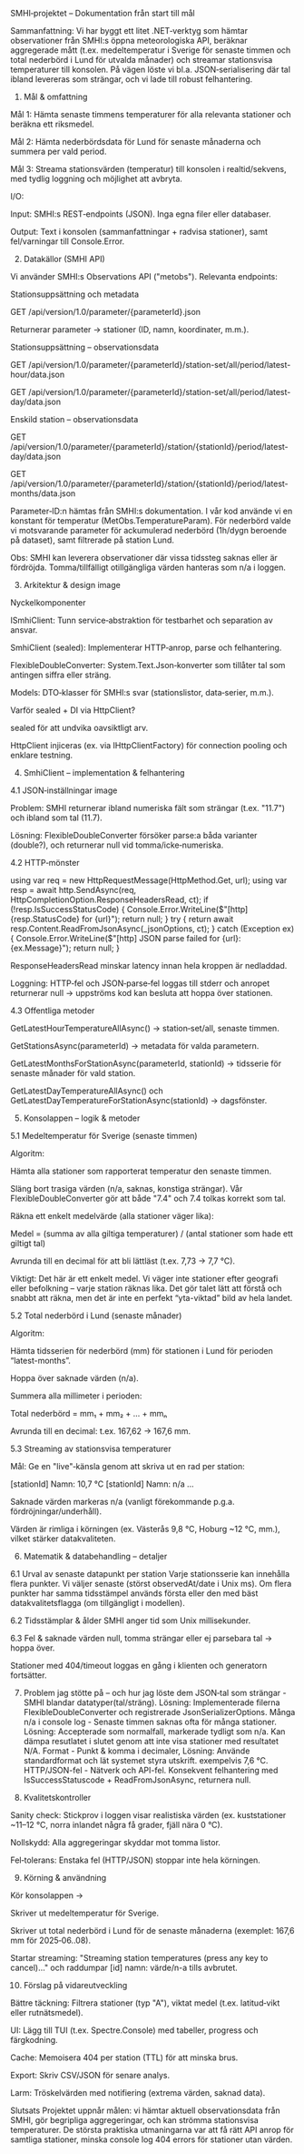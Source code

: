 SMHI‑projektet – Dokumentation från start till mål

Sammanfattning: Vi har byggt ett litet .NET‑verktyg som hämtar observationer från SMHI:s öppna meteorologiska API, beräknar aggregerade mått (t.ex. medeltemperatur i Sverige för senaste timmen och total nederbörd i Lund för utvalda månader) och streamar stationsvisa temperaturer till konsolen. På vägen löste vi bl.a. JSON‑serialisering där tal ibland levereras som strängar, och vi lade till robust felhantering.

1. Mål & omfattning

Mål 1: Hämta senaste timmens temperaturer för alla relevanta stationer och beräkna ett riksmedel.

Mål 2: Hämta nederbördsdata för Lund för senaste månaderna och summera per vald period.

Mål 3: Streama stationsvärden (temperatur) till konsolen i realtid/sekvens, med tydlig loggning och möjlighet att avbryta.

I/O:

Input: SMHI:s REST‑endpoints (JSON). Inga egna filer eller databaser.

Output: Text i konsolen (sammanfattningar + radvisa stationer), samt fel/varningar till Console.Error.

2. Datakällor (SMHI API)

Vi använder SMHI:s Observations API ("metobs"). Relevanta endpoints:

Stationsuppsättning och metadata

GET /api/version/1.0/parameter/{parameterId}.json

Returnerar parameter → stationer (ID, namn, koordinater, m.m.).

Stationsuppsättning – observationsdata

GET /api/version/1.0/parameter/{parameterId}/station-set/all/period/latest-hour/data.json

GET /api/version/1.0/parameter/{parameterId}/station-set/all/period/latest-day/data.json

Enskild station – observationsdata

GET /api/version/1.0/parameter/{parameterId}/station/{stationId}/period/latest-day/data.json

GET /api/version/1.0/parameter/{parameterId}/station/{stationId}/period/latest-months/data.json

Parameter‑ID:n hämtas från SMHI:s dokumentation. I vår kod använde vi en konstant för temperatur (MetObs.TemperatureParam). För nederbörd valde vi motsvarande parameter för ackumulerad nederbörd (1h/dygn beroende på dataset), samt filtrerade på station Lund.

Obs: SMHI kan leverera observationer där vissa tidssteg saknas eller är fördröjda. Tomma/tillfälligt otillgängliga värden hanteras som n/a i loggen.

3. Arkitektur & design
image

Nyckelkomponenter

ISmhiClient: Tunn service‑abstraktion för testbarhet och separation av ansvar.

SmhiClient (sealed): Implementerar HTTP‑anrop, parse och felhantering.

FlexibleDoubleConverter: System.Text.Json‑konverter som tillåter tal som antingen siffra eller sträng.

Models: DTO‑klasser för SMHI:s svar (stationslistor, data‑serier, m.m.).

Varför sealed + DI via HttpClient?

sealed för att undvika oavsiktligt arv.

HttpClient injiceras (ex. via IHttpClientFactory) för connection pooling och enklare testning.

4. SmhiClient – implementation & felhantering

4.1 JSON‑inställningar
image

Problem: SMHI returnerar ibland numeriska fält som strängar (t.ex. "11.7") och ibland som tal (11.7).

Lösning: FlexibleDoubleConverter försöker parse:a båda varianter (double?), och returnerar null vid tomma/icke‑numeriska.

4.2 HTTP‑mönster

using var req = new HttpRequestMessage(HttpMethod.Get, url);
using var resp = await http.SendAsync(req, HttpCompletionOption.ResponseHeadersRead, ct);
if (!resp.IsSuccessStatusCode) { Console.Error.WriteLine($"[http] {resp.StatusCode} for {url}"); return null; }
try { return await resp.Content.ReadFromJsonAsync(_jsonOptions, ct); }
catch (Exception ex) { Console.Error.WriteLine($"[http] JSON parse failed for {url}: {ex.Message}"); return null; }

ResponseHeadersRead minskar latency innan hela kroppen är nedladdad.

Loggning: HTTP‑fel och JSON‑parse‑fel loggas till stderr och anropet returnerar null → uppströms kod kan besluta att hoppa över stationen.

4.3 Offentliga metoder

GetLatestHourTemperatureAllAsync() → station‑set/all, senaste timmen.

GetStationsAsync(parameterId) → metadata för valda parametern.

GetLatestMonthsForStationAsync(parameterId, stationId) → tidsserie för senaste månader för vald station.

GetLatestDayTemperatureAllAsync() och GetLatestDayTemperatureForStationAsync(stationId) → dagsfönster.

5. Konsolappen – logik & metoder

5.1 Medeltemperatur för Sverige (senaste timmen)

Algoritm:

Hämta alla stationer som rapporterat temperatur den senaste timmen.

Släng bort trasiga värden (n/a, saknas, konstiga strängar). Vår FlexibleDoubleConverter gör att både "7.4" och 7.4 tolkas korrekt som tal.

Räkna ett enkelt medelvärde (alla stationer väger lika):

Medel = (summa av alla giltiga temperaturer) / (antal stationer som hade ett giltigt tal)

Avrunda till en decimal för att bli lättläst (t.ex. 7,73 → 7,7 °C).

Viktigt: Det här är ett enkelt medel. Vi väger inte stationer efter geografi eller befolkning – varje station räknas lika. Det gör talet lätt att förstå och snabbt att räkna, men det är inte en perfekt “yta-viktad” bild av hela landet.

5.2 Total nederbörd i Lund (senaste månader)

Algoritm:

Hämta tidsserien för nederbörd (mm) för stationen i Lund för perioden “latest-months”.

Hoppa över saknade värden (n/a).

Summera alla millimeter i perioden:

Total nederbörd = mm₁ + mm₂ + … + mmₙ

Avrunda till en decimal: t.ex. 167,62 → 167,6 mm.

5.3 Streaming av stationsvisa temperaturer

Mål: Ge en "live"‑känsla genom att skriva ut en rad per station:

[stationId] Namn: 10,7 °C
[stationId] Namn: n/a
...

Saknade värden markeras n/a (vanligt förekommande p.g.a. fördröjningar/underhåll).

Värden är rimliga i körningen (ex. Västerås 9,8 °C, Hoburg ~12 °C, mm.), vilket stärker datakvaliteten.

6. Matematik & databehandling – detaljer

6.1 Urval av senaste datapunkt per station
Varje stationsserie kan innehålla flera punkter. Vi väljer senaste (störst observedAt/date i Unix ms). Om flera punkter har samma tidsstämpel används första eller den med bäst datakvalitetsflagga (om tillgängligt i modellen).

6.2 Tidsstämplar & ålder
SMHI anger tid som Unix millisekunder.

6.3 Fel & saknade värden
null, tomma strängar eller ej parsebara tal → hoppa över.

Stationer med 404/timeout loggas en gång i klienten och generatorn fortsätter.

7. Problem jag stötte på – och hur jag löste dem
JSON‑tal som strängar - SMHI blandar datatyper(tal/sträng). Lösning: Implementerade filerna FlexibleDoubleConverter och registrerade JsonSerializerOptions.
Många n/a i console log - Senaste timmen saknas ofta för många stationer. Lösning: Accepterade som normalfall, markerade tydligt som n/a. Kan dämpa resutlatet i slutet genom att inte visa stationer med resultatet N/A.
Format - Punkt & komma i decimaler, Lösning: Använde standardformat och lät systemet styra utskrift. exempelvis 7,6 °C.
HTTP/JSON-fel - Nätverk och API-fel. Konsekvent felhantering med IsSuccessStatuscode + ReadFromJsonAsync, returnera null.

8. Kvalitetskontroller

Sanity check: Stickprov i loggen visar realistiska värden (ex. kuststationer ~11–12 °C, norra inlandet några få grader, fjäll nära 0 °C).

Nollskydd: Alla aggregeringar skyddar mot tomma listor.

Fel‑tolerans: Enstaka fel (HTTP/JSON) stoppar inte hela körningen.

9. Körning & användning

Kör konsolappen ->

Skriver ut medeltemperatur för Sverige.

Skriver ut total nederbörd i Lund för de senaste månaderna (exemplet: 167,6 mm för 2025‑06..08).

Startar streaming: "Streaming station temperatures (press any key to cancel)…" och raddumpar [id] namn: värde/n-a tills avbrutet.

10. Förslag på vidareutveckling

Bättre täckning: Filtrera stationer (typ "A"), viktat medel (t.ex. latitud‑vikt eller rutnätsmedel).

UI: Lägg till TUI (t.ex. Spectre.Console) med tabeller, progress och färgkodning.

Cache: Memoisera 404 per station (TTL) för att minska brus.

Export: Skriv CSV/JSON för senare analys.

Larm: Tröskelvärden med notifiering (extrema värden, saknad data).

Slutsats
Projektet uppnår målen: vi hämtar aktuell observationsdata från SMHI, gör begripliga aggregeringar, och kan strömma stationsvisa temperaturer. De största praktiska utmaningarna var att få rätt API anrop för samtliga stationer, minska console log 404 errors för stationer utan värden.
